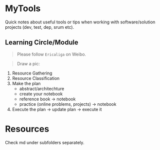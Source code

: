 # MyTools

Quick notes about useful tools or tips when working with software/solution projects (dev, test, dep, srum etc).

## Learning Circle/Module

> Please follow `Ericaliga` on Weibo.

> Draw a pic:

1. Resource Gathering
1. Resource Classification
1. Make the plan 
    - abstract/architechture
    - create your notebook
    - reference book -> notebook
    - practice (online problems, projects) -> notebook
1. Execute the plan -> update plan -> execute it


# Resources

Check md under subfolders separately.
